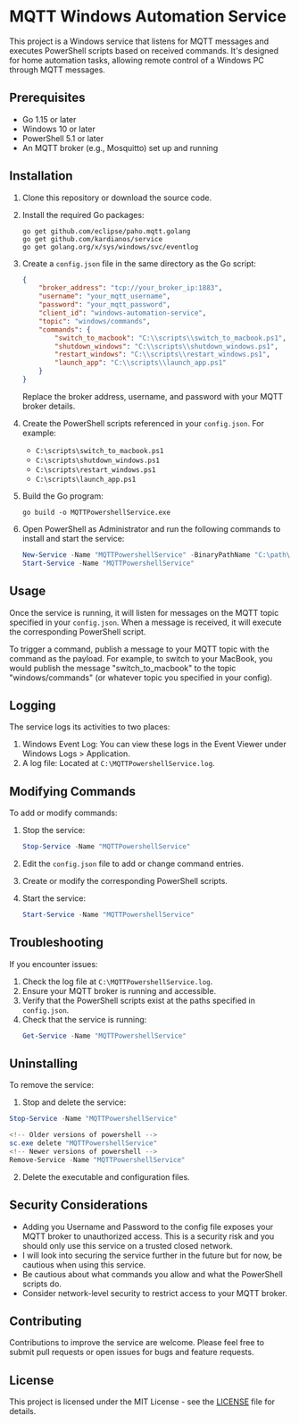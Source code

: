 # MQTT Windows Automation Service

This project is a Windows service that listens for MQTT messages and executes PowerShell scripts based on received commands. It's designed for home automation tasks, allowing remote control of a Windows PC through MQTT messages.

## Prerequisites

- Go 1.15 or later
- Windows 10 or later
- PowerShell 5.1 or later
- An MQTT broker (e.g., Mosquitto) set up and running

## Installation

1. Clone this repository or download the source code.

2. Install the required Go packages:
   ```
   go get github.com/eclipse/paho.mqtt.golang
   go get github.com/kardianos/service
   go get golang.org/x/sys/windows/svc/eventlog
   ```

3. Create a `config.json` file in the same directory as the Go script:
   ```json
   {
       "broker_address": "tcp://your_broker_ip:1883",
       "username": "your_mqtt_username",
       "password": "your_mqtt_password",
       "client_id": "windows-automation-service",
       "topic": "windows/commands",
       "commands": {
           "switch_to_macbook": "C:\\scripts\\switch_to_macbook.ps1",
           "shutdown_windows": "C:\\scripts\\shutdown_windows.ps1",
           "restart_windows": "C:\\scripts\\restart_windows.ps1",
           "launch_app": "C:\\scripts\\launch_app.ps1"
       }
   }
   ```
   Replace the broker address, username, and password with your MQTT broker details.

4. Create the PowerShell scripts referenced in your `config.json`. For example:
   - `C:\scripts\switch_to_macbook.ps1`
   - `C:\scripts\shutdown_windows.ps1`
   - `C:\scripts\restart_windows.ps1`
   - `C:\scripts\launch_app.ps1`

5. Build the Go program:
   ```
   go build -o MQTTPowershellService.exe
   ```

6. Open PowerShell as Administrator and run the following commands to install and start the service:
   ```powershell
   New-Service -Name "MQTTPowershellService" -BinaryPathName "C:\path\to\MQTTPowershellService.exe" -DisplayName "MQTT Powershell Automation Service" -StartupType Automatic -Description "Listens for MQTT messages and runs PowerShell scripts"
   Start-Service -Name "MQTTPowershellService"
   ```

## Usage

Once the service is running, it will listen for messages on the MQTT topic specified in your `config.json`. When a message is received, it will execute the corresponding PowerShell script.

To trigger a command, publish a message to your MQTT topic with the command as the payload. For example, to switch to your MacBook, you would publish the message "switch_to_macbook" to the topic "windows/commands" (or whatever topic you specified in your config).

## Logging

The service logs its activities to two places:

1. Windows Event Log: You can view these logs in the Event Viewer under Windows Logs > Application.
2. A log file: Located at `C:\MQTTPowershellService.log`.

## Modifying Commands

To add or modify commands:

1. Stop the service:
   ```powershell
   Stop-Service -Name "MQTTPowershellService"
   ```

2. Edit the `config.json` file to add or change command entries.

3. Create or modify the corresponding PowerShell scripts.

4. Start the service:
   ```powershell
   Start-Service -Name "MQTTPowershellService"
   ```

## Troubleshooting

If you encounter issues:

1. Check the log file at `C:\MQTTPowershellService.log`.
2. Ensure your MQTT broker is running and accessible.
3. Verify that the PowerShell scripts exist at the paths specified in `config.json`.
4. Check that the service is running:
   ```powershell
   Get-Service -Name "MQTTPowershellService"
   ```

## Uninstalling

To remove the service:

1. Stop and delete the service:
  ```powershell
  Stop-Service -Name "MQTTPowershellService"

  <!-- Older versions of powershell -->
  sc.exe delete "MQTTPowershellService" 
  <!-- Newer versions of powershell -->
  Remove-Service -Name "MQTTPowershellService"
  ```

2. Delete the executable and configuration files.

## Security Considerations

- Adding you Username and Password to the config file exposes your MQTT broker to unauthorized access. This is a security risk and you should only use this service on a trusted closed network.
- I will look into securing the service further in the future but for now, be cautious when using this service.
- Be cautious about what commands you allow and what the PowerShell scripts do.
- Consider network-level security to restrict access to your MQTT broker.

## Contributing

Contributions to improve the service are welcome. Please feel free to submit pull requests or open issues for bugs and feature requests.

## License

This project is licensed under the MIT License - see the [LICENSE](LICENSE) file for details.